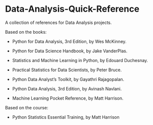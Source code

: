 # Data-Analysis-Quick-Reference
A collection of references for Data Analysis projects.


Based on the books:

* Python for Data Analysis, 3rd Edition, by Wes McKinney.

* Python for Data Science Handbook, by Jake VanderPlas.

* Statistics and Machine Learning in Python, by Edouard Duchesnay.

* Practical Statistics for Data Scientists, by Peter Bruce.

* Python Data Analyst’s Toolkit, by Gayathri Rajagopalan.

* Python Data Analysis, 3rd Edition, by Avinash Navlani. 

* Machine Learning Pocket Reference, by Matt Harrison.
  

Based on the course:

* Python Statistics Essential Training, by Matt Harrison

